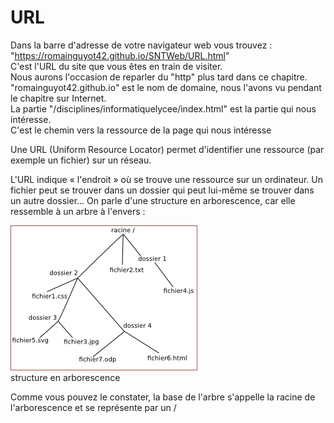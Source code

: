 
# URL

Dans la barre d'adresse de votre navigateur web vous trouvez :  
"https://romainguyot42.github.io/SNTWeb/URL.html"  
C'est l'URL du site que vous êtes en train de visiter.  
Nous aurons l'occasion de reparler du "http" plus tard dans ce chapitre.   
"romainguyot42.github.io" est le nom de domaine, nous l'avons vu pendant le chapitre sur Internet.   
La partie "/disciplines/informatiquelycee/index.html" est la partie qui nous intéresse.   
C'est le chemin vers la ressource de la page qui nous intéresse   


Une URL (Uniform Resource Locator) permet d'identifier une ressource (par exemple un fichier) sur un réseau.

L'URL indique « l'endroit » où se trouve une ressource sur un ordinateur. Un fichier peut se trouver dans un dossier qui peut lui-même se trouver dans un autre dossier... On parle d'une structure en arborescence, car elle ressemble à un arbre à l'envers :

![URL photo](./url.png)  
structure en arborescence
  
Comme vous pouvez le constater, la base de l'arbre s'appelle la racine de l'arborescence et se représente par un /
